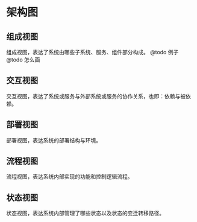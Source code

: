 # 架构图

## 组成视图
组成视图，表达了系统由哪些子系统、服务、组件部分构成。
@todo 例子
@todo 怎么画

## 交互视图
交互视图，表达了系统或服务与外部系统或服务的协作关系，也即：依赖与被依赖。

## 部署视图
部署视图，表达系统的部署结构与环境。

## 流程视图
流程视图，表达系统内部实现的功能和控制逻辑流程。

## 状态视图
状态视图，表达系统内部管理了哪些状态以及状态的变迁转移路径。